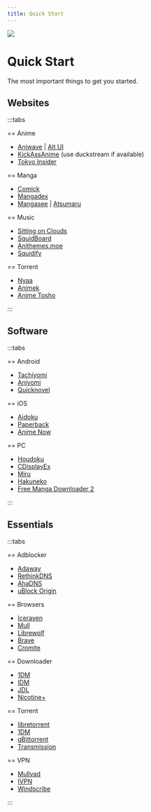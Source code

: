 ```yaml
---
title: Quick Start
---
```


![](https://cdn.apollo.moe/img/qs.png)

# Quick Start

The most important things to get you started.

## Websites

:::tabs

== Anime

- [Aniwave](https://aniwave.to/home) | [Alt UI](https://9animehq.to/home) <Badge text="Formerly 9anime"/>
- [KickAssAnime](https://kickassanime.am/) (use duckstream if available)
- [Tokyo Insider](https://www.tokyoinsider.com/) <Badge text="DDL" />

== Manga

- [Comick](https://comick.app/home)
- [Mangadex](https://mangadex.org/)
- [Mangasee](https://mangasee123.com/) | [Atsumaru](https://atsu.moe/)

== Music

- [Sitting on Clouds](https://www.sittingonclouds.net/) <Badge text="DDL" />
- [SquidBoard](https://www.squid-board.org/) <Badge text="Alt" link="https://sqb.moe/" /> <Badge text="DDL" /> <Badge text="Needs account" />
- [Anithemes.moe](https://animethemes.moe/) <Badge text="stream" />
- [Squidify](https://www.squidify.org/) <Badge text="stream" />

== Torrent

- [Nyaa](https://nyaa.si/)
- [Animek](https://animek.fun/)
- [Anime Tosho](https://animetosho.org/)

:::

## Software

:::tabs 

== Android

- [Tachiyomi](https://github.com/tachiyomiorg/tachiyomi/)
  <Badge icon="i-octicon-globe" text="Web" link="https://tachiyomi.org/"/>
  <Badge icon="repo-forked" text="Forks" link="https://tachiyomi.org/forks/" />
  <Badge text="Manga" />
- [Aniyomi](https://github.com/jmir1/aniyomi-mpv-beta) <Badge text="Anime" />
  <Badge text="Manga" />
- [Quicknovel](https://github.com/LagradOst/QuickNovel) <Badge text="LN" />

== iOS

- [Aidoku](https://github.com/Aidoku/Aidoku) <Badge text="Manga" />
- [Paperback](https://github.com/Paperback-iOS/app) <Badge text="Manga" />
- [Anime Now](https://github.com/AnimeNow-Team/AnimeNow) <Badge text="Anime" />

== PC

- [Houdoku](https://github.com/xgi/houdoku) <Badge text="Manga" />
- [CDisplayEx](https://www.cdisplayex.com/) <Badge text="Manga" />
- [Miru](https://github.com/ThaUnknown/miru/) <Badge text="Anime" />
- [Hakuneko](https://github.com/manga-download/hakuneko) <Badge text="Downloader" />
  <Badge text="Anime" /> <Badge  text="Manga" />
- [Free Manga Downloader 2](https://github.com/dazedcat19/FMD2)
  <Badge text="Downloader" /> <Badge  text="Manga" />

:::

## Essentials

:::tabs

== Adblocker

- [Adaway](https://adaway.org/) <Badge text="Android" />
- [RethinkDNS](https://rethinkdns.com/) <Badge text="Android" />
- [AhaDNS](https://blitz-setup.ahadns.com/) <Badge text="iOS" />
- [uBlock Origin](https://ublockorigin.com/) <Badge text="Browser" />

== Browsers

- [Iceraven](https://github.com/fork-maintainers/iceraven-browser)
  <Badge text="Android" />
- [Mull](https://github.com/Divested-Mobile/Mull-Fenix) <Badge text="Android" />
- [Librewolf](https://librewolf.net/) <Badge text="Windows" />
  <Badge text="Linux" /> <Badge  text="MacOS" />
- [Brave](https://brave.com/) <Badge text="Android" /> <Badge  text="iOS" />
  <Badge text="Windows" /> <Badge  text="Linux" />
  <Badge text="MacOS" />
- [Cromite](https://github.com/uazo/cromite) <Badge text="Android" />

== Downloader

- [1DM](https://play.google.com/store/apps/details?id=idm.internet.download.manager&hl=en&gl=US) <Badge text="Android" />
- [IDM](https://www.internetdownloadmanager.com/) <Badge text="Activator" link="https://massgrave.dev/idm-activation-script.html" /> <Badge text="Windows" />
- [JDL](https://jdownloader.org/) <Badge text="Debloat" link="https://rentry.org/jdownloader2" /> <Badge text="Windows" /> <Badge  text="Linux" /> <Badge  text="MacOS" />
- [Nicotine+](https://nicotine-plus.org/) <Badge text="p2p" /> <Badge  text="Windows" /> <Badge  text="Linux" /> <Badge  text="MacOS" />

== Torrent

- [libretorrent](https://play.google.com/store/apps/details?id=org.proninyaroslav.libretorrent) <Badge text="Android" />
- [1DM](https://play.google.com/store/apps/details?id=idm.internet.download.manager&hl=en&gl=US) <Badge text="Android" />
- [qBittorrent](https://www.qbittorrent.org/) <Badge text="Enhanced" link="https://github.com/c0re100/qBittorrent-Enhanced-Edition" /> <Badge text="Dark theme" link="https://github.com/maboroshin/qBittorrentDarktheme" /> <Badge text="Windows" /> <Badge  text="Linux" /> <Badge  text="MacOS" />
- [Transmission](https://transmissionbt.com/) <Badge text="Windows" /> <Badge  text="Linux" /> <Badge  text="MacOS" />

== VPN

- [Mullvad](https://mullvad.net/) <Badge text="Paid" />
- [IVPN](https://www.ivpn.net/) <Badge text="Paid" />
- [Windscribe](https://windscribe.com/) <Badge text="Freemium" />

:::
